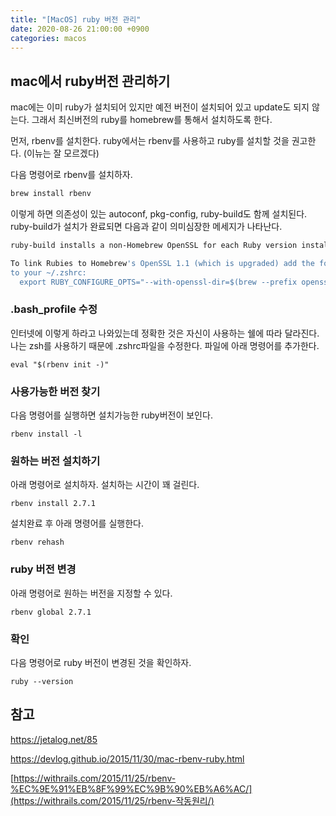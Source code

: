 ```yaml
---
title: "[MacOS] ruby 버전 관리"
date: 2020-08-26 21:00:00 +0900
categories: macos
---
```


## mac에서 ruby버전 관리하기

mac에는 이미 ruby가 설치되어 있지만 예전 버전이 설치되어 있고 update도 되지 않는다. 그래서 최신버전의 ruby를 homebrew를 통해서 설치하도록 한다. 

먼저, rbenv를 설치한다. ruby에서는 rbenv를 사용하고 ruby를 설치할 것을 권고한다. (이뉴는 잘 모르겠다)

다음 명령어로 rbenv를 설치하자. 

```bash
brew install rbenv
```

이렇게 하면 의존성이 있는 autoconf, pkg-config, ruby-build도 함께 설치된다. ruby-build가 설치가 완료되면 다음과 같이 의미심장한 메세지가 나타난다. 

```bash
ruby-build installs a non-Homebrew OpenSSL for each Ruby version installed and these are never upgraded.

To link Rubies to Homebrew's OpenSSL 1.1 (which is upgraded) add the following
to your ~/.zshrc:
  export RUBY_CONFIGURE_OPTS="--with-openssl-dir=$(brew --prefix openssl@1.1)"
```

### .bash_profile 수정

인터넷에 이렇게 하라고 나와있는데 정확한 것은 자신이 사용하는 쉘에 따라 달라진다. 나는 zsh를 사용하기 때문에 .zshrc파일을 수정한다. 파일에 아래 명령어를 추가한다. 

```
eval "$(rbenv init -)"
```

### 사용가능한 버전 찾기 

다음 명령어를 실행하면 설치가능한 ruby버전이 보인다. 

```
rbenv install -l
```

### 원하는 버전 설치하기 

아래 명령어로 설치하자. 설치하는 시간이 꽤 걸린다.

```
rbenv install 2.7.1
```

설치완료 후 아래 명령어를 실행한다. 

```
rbenv rehash
```

### ruby 버전 변경

아래 명령어로 원하는 버전을 지정할 수 있다. 

```
rbenv global 2.7.1
```

### 확인

다음 명령어로 ruby 버전이 변경된 것을 확인하자.

```
ruby --version
```



## 참고

https://jetalog.net/85

https://devlog.github.io/2015/11/30/mac-rbenv-ruby.html

[https://withrails.com/2015/11/25/rbenv-%EC%9E%91%EB%8F%99%EC%9B%90%EB%A6%AC/](https://withrails.com/2015/11/25/rbenv-작동원리/)  